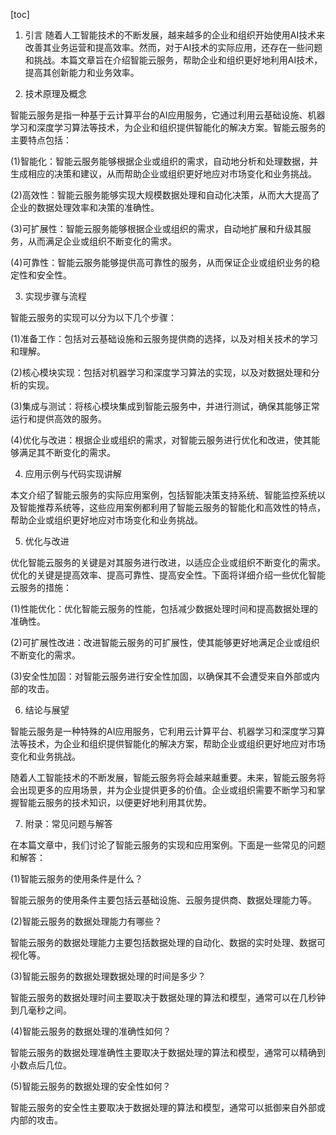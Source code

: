 
[toc]                    
                
                
1. 引言
随着人工智能技术的不断发展，越来越多的企业和组织开始使用AI技术来改善其业务运营和提高效率。然而，对于AI技术的实际应用，还存在一些问题和挑战。本篇文章旨在介绍智能云服务，帮助企业和组织更好地利用AI技术，提高其创新能力和业务效率。

2. 技术原理及概念

智能云服务是指一种基于云计算平台的AI应用服务，它通过利用云基础设施、机器学习和深度学习算法等技术，为企业和组织提供智能化的解决方案。智能云服务的主要特点包括：

(1)智能化：智能云服务能够根据企业或组织的需求，自动地分析和处理数据，并生成相应的决策和建议，从而帮助企业或组织更好地应对市场变化和业务挑战。

(2)高效性：智能云服务能够实现大规模数据处理和自动化决策，从而大大提高了企业的数据处理效率和决策的准确性。

(3)可扩展性：智能云服务能够根据企业或组织的需求，自动地扩展和升级其服务，从而满足企业或组织不断变化的需求。

(4)可靠性：智能云服务能够提供高可靠性的服务，从而保证企业或组织业务的稳定性和安全性。

3. 实现步骤与流程

智能云服务的实现可以分为以下几个步骤：

(1)准备工作：包括对云基础设施和云服务提供商的选择，以及对相关技术的学习和理解。

(2)核心模块实现：包括对机器学习和深度学习算法的实现，以及对数据处理和分析的实现。

(3)集成与测试：将核心模块集成到智能云服务中，并进行测试，确保其能够正常运行和提供高效的服务。

(4)优化与改进：根据企业或组织的需求，对智能云服务进行优化和改进，使其能够满足其不断变化的需求。

4. 应用示例与代码实现讲解

本文介绍了智能云服务的实际应用案例，包括智能决策支持系统、智能监控系统以及智能推荐系统等，这些应用案例都利用了智能云服务的智能化和高效性的特点，帮助企业或组织更好地应对市场变化和业务挑战。

5. 优化与改进

优化智能云服务的关键是对其服务进行改进，以适应企业或组织不断变化的需求。优化的关键是提高效率、提高可靠性、提高安全性。下面将详细介绍一些优化智能云服务的措施：

(1)性能优化：优化智能云服务的性能，包括减少数据处理时间和提高数据处理的准确性。

(2)可扩展性改进：改进智能云服务的可扩展性，使其能够更好地满足企业或组织不断变化的需求。

(3)安全性加固：对智能云服务进行安全性加固，以确保其不会遭受来自外部或内部的攻击。

6. 结论与展望

智能云服务是一种特殊的AI应用服务，它利用云计算平台、机器学习和深度学习算法等技术，为企业和组织提供智能化的解决方案，帮助企业或组织更好地应对市场变化和业务挑战。

随着人工智能技术的不断发展，智能云服务将会越来越重要。未来，智能云服务将会出现更多的应用场景，并为企业提供更多的价值。企业或组织需要不断学习和掌握智能云服务的技术知识，以便更好地利用其优势。

7. 附录：常见问题与解答

在本篇文章中，我们讨论了智能云服务的实现和应用案例。下面是一些常见的问题和解答：

(1)智能云服务的使用条件是什么？

智能云服务的使用条件主要包括云基础设施、云服务提供商、数据处理能力等。

(2)智能云服务的数据处理能力有哪些？

智能云服务的数据处理能力主要包括数据处理的自动化、数据的实时处理、数据可视化等。

(3)智能云服务的数据处理数据处理的时间是多少？

智能云服务的数据处理时间主要取决于数据处理的算法和模型，通常可以在几秒钟到几毫秒之间。

(4)智能云服务的数据处理的准确性如何？

智能云服务的数据处理准确性主要取决于数据处理的算法和模型，通常可以精确到小数点后几位。

(5)智能云服务的数据处理的安全性如何？

智能云服务的安全性主要取决于数据处理的算法和模型，通常可以抵御来自外部或内部的攻击。

